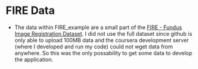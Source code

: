 # FIRE Data
+ The data within FIRE_example are a small part of the [FIRE - Fundus Image Registration Dataset](https://projects.ics.forth.gr/cvrl/fire/). I did not use the full dataset since github is only able to upload 100MB data and the coursera development server (where I developed and run my code) could not wget data from anywhere. So this was the only possability to get some data to develop the application.